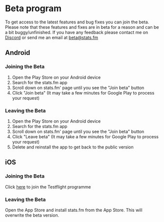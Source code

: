# Beta program

To get access to the latest features and bug fixes you can join the beta. Please note that these features and fixes are in beta for a reason and can be a bit buggy/unfinished. If you have any feedback please contact me on [Discord](https://stats.fm/discord) or send me an email at [beta@stats.fm](mailto:beta@stats.fm)

## Android

### Joining the Beta

1. Open the Play Store on your Android device
2. Search for the stats.fm app
3. Scroll down on stats.fm' page until you see the "Join beta" button
4. Click "Join beta" (It may take a few minutes for Google Play to process your request)

### Leaving the Beta

1. Open the Play Store on your Android device
2. Search for the stats.fm app
3. Scroll down on stats.fm' page until you see the "Join beta" button
4. Click "Leave beta" (It may take a few minutes for Google Play to process your request)
5. Delete and reinstall the app to get back to the public version

## iOS

### Joining the Beta

Click [here](https://testflight.apple.com/join/ATXJemn4) to join the Testflight programme

### Leaving the Beta

Open the App Store and install stats.fm from the App Store. This will overwrite the beta version.
